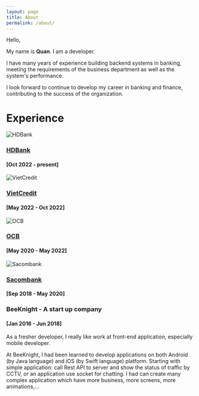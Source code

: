 ```yaml
---
layout: page
title: About
permalink: /about/
---
```


Hello,

My name is **Quan**. I am a developer.

I have many years of experience building backend systems in banking, meeting the requirements of the business department as well as the system's performance.

I look forward to continue to develop my career in banking and finance, contributing to the success of the organization.


# **Experience**

![HDBank](https://hdbank.com.vn/asset/images/logo%20HDBank%20Eng-01.png)
### [HDBank](https://hdbank.com.vn/)
#### [Oct 2022 - present]

![VietCredit](https://www.vietcredit.com.vn/wp-content/themes/vietcredit/assets/images/logo/logo.png)
### [VietCredit](https://www.vietcredit.vn/)
#### [May 2022 - Oct 2022]

![OCB](https://cdn.haitrieu.com/wp-content/uploads/2022/02/Logo-OCB-Sl.png)
### [OCB](https://go.ocb.com.vn/)
#### [May 2020 - May 2022]

![Sacombank](https://upload.wikimedia.org/wikipedia/commons/2/2e/Logo-Sacombank-new.png)
### [Sacombank](https://wwww.sacombank.com.vn) 
#### [Sep 2018 - May 2020]

### BeeKnight - A start up company
#### [Jan 2016 - Jun 2018]

As a fresher developer, I really like work at front-end application, especially mobile developer.

At BeeKnight, I had been learned to develop applications on both Android (by Java language) and iOS (by Swift language) platform. Starting with simple application: call Rest API to server and show the status of traffic by CCTV, or an application use socket for chatting. I had can create many complex application which have more business, more screens, more animations,...